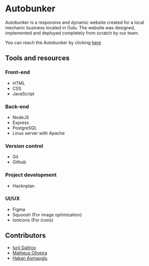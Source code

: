 # Autobunker

Autobunker is a responsive and dynamic website created for a local mechanic business located in Oulu. The website was designed, implemented and deployed completely from scratch by our team.

You can reach the Autobunker by clicking [here](https://autobunker.salute-sir.com/)

## Tools and resources

### Front-end
- HTML
- CSS
- JavaScript

### Back-end
- NodeJS
- Express
- PostgreSQL
- Linux server with Apache

### Version control
- Git
- Github
 
### Project development
- Hacknplan

### UI/UX
- Figma
- Squoosh (For image optimization)
- Ionicons (For icons)


## Contributors
- [Iurii Gaitrov](https://github.com/ChpoCko)
- [Matheus Oliveira](https://github.com/Matheus-OAMK)
- [Hakan Asmaoglu](https://github.com/Hakan-Asmaoglu)
